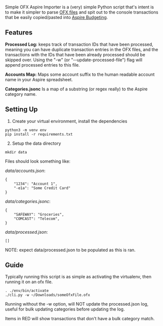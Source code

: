 Simple OFX Aspire Importer is a (very) simple Python script that's intent is to make it simpler to parse [OFX files](https://docs.fileformat.com/finance/ofx/) and spit out to the console transactions that be easily copied/pasted into [Aspire Budgeting](https://aspirebudget.com/).

## Features
**Processed Log:** keeps track of transaction IDs that have been processed, meaning you can have duplicate transaction entries in the OFX files, and the transactions with the IDs that have been already processed should be skipped over.  Using the "-w" (or "--update-processed-file") flag will append processed entries to this file.

**Accounts Map:** Maps some account suffix to the human readable account name in your Aspire spreadsheet.

**Categories.jsonc** Is a map of a substring (or regex really) to the Aspire category name.

## Setting Up
1. Create your virtual environment, install the dependencies
```
python3 -m venv env
pip install -r requirements.txt
```

2. Setup the data directory
```
mkdir data
```

Files should look something like:

*data/accounts.json*:
```
{
    "1234": "Account 1",
    "-e1a": "Some Credit Card"
}
```

*data/categories.jsonc*:
```
{
    "SAFEWAY": "Groceries",
    "COMCAST": "Telecom",
}
```

*data/processed.json*:
```
[]
```

NOTE:  expect data/processed.json to be populated as this is ran.

## Guide
Typically running this script is as simple as activating the virtualenv, then running it on an ofx file.

```
. ./env/bin/activate
./cli.py -w ~/Downloads/someOfxFile.ofx
```

Running without the -w option, will NOT update the processed.json log, useful for bulk updating categories before updating the log.

Items in RED will show transactions that don't have a bulk category match.